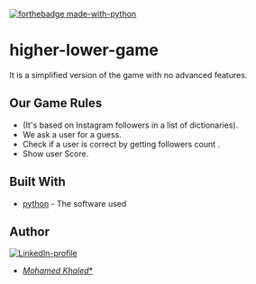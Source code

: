 [![forthebadge made-with-python](http://ForTheBadge.com/images/badges/made-with-python.svg)](https://www.python.org/)
# higher-lower-game
It is a simplified version of the game with no advanced features.
## Our Game Rules
* (It's based on Instagram followers in a list of dictionaries).
* We ask a user for a guess.
* Check if a user is correct by getting followers count .
* Show user Score.
## Built With
* [python](https://www.python.org/) - The software used
## Author
[![LinkedIn-profile](https://img.shields.io/badge/LinkedIn-Profile-teal.svg)](https://www.linkedin.com/in/mohamed-khaled-205a21211/)
* [*Mohamed Khaled**](https://github.com/mohamedKhaledBio) 

